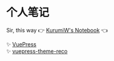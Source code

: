# 个人笔记

Sir, this way 👉 [KurumiW's Notebook](https://kurumiwww.github.io/Notebook/) 👈

✨ [VuePress](https://github.com/vuejs/vuepress)
<br/>
✨ [vuepress-theme-reco](https://github.com/vuepress-reco/vuepress-theme-reco)
